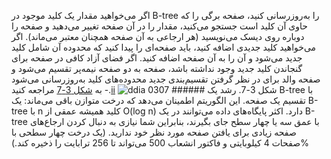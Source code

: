 اگر می‌خواهید مقدار یک کلید موجود در B-tree را به‌روزرسانی کنید، صفحه برگی را که حاوی آن کلید است جستجو می‌کنید، مقدار را در آن صفحه تغییر می‌دهید و صفحه را دوباره روی دیسک می‌نویسید (هر ارجاعی به آن صفحه همچنان معتبر می‌ماند). اگر می‌خواهید کلید جدیدی اضافه کنید، باید صفحه‌ای را پیدا کنید که محدوده آن شامل کلید جدید می‌شود و آن را به آن صفحه اضافه کنید. اگر فضای آزاد کافی در صفحه برای گنجاندن کلید جدید وجود نداشته باشد، صفحه به دو صفحه نیمه‌پر تقسیم می‌شود و صفحه والد برای در نظر گرفتن تقسیم‌بندی جدید محدوده‌های کلید به‌روزرسانی می‌شود - به [شکل 3-7](#fig_storage_b_tree_split) مراجعه کنید.[ii](ch03.html#idm140605778235856) ![ddia 0307](assets/ddia_0307.png) ###### شکل 3-7. رشد یک B-tree با تقسیم یک صفحه. این الگوریتم اطمینان می‌دهد که درخت متوازن باقی می‌ماند: یک B-tree با n کلید همیشه عمقی از O(log n) دارد. اکثر پایگاه‌های داده می‌توانند در یک B-tree با عمق سه یا چهار سطح جای بگیرند، بنابراین شما نیازی به دنبال کردن ارجاع‌های صفحه زیادی برای یافتن صفحه مورد نظر خود ندارید. (یک درخت چهار سطحی با صفحات 4 کیلوبایتی و فاکتور انشعاب 500 می‌تواند تا 256 ترابایت را ذخیره کند.)% 